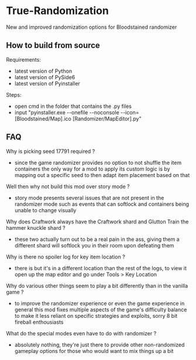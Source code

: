 # True-Randomization

New and improved randomization options for Bloodstained randomizer

## How to build from source

Requirements:
* latest version of Python
* latest version of PySide6
* latest version of Pyinstaller

Steps:
* open cmd in the folder that contains the .py files
* input "pyinstaller.exe --onefile --noconsole --icon=[Bloodstained/Map].ico [Randomizer/MapEditor].py"

## FAQ

Why is picking seed 17791 required ?
* since the game randomizer provides no option to not shuffle the item containers the only way for a mod to apply its custom logic is by mapping out a specific seed to then adapt item placement based on that

Well then why not build this mod over story mode ?
* story mode presents several issues that are not present in the randomizer mode such as events that can softlock and containers being unable to change visually

Why does Craftwork always have the Craftwork shard and Glutton Train the hammer knuckle shard ?
* these two actually turn out to be a real pain in the ass, giving them a different shard will softlock you in their room upon defeating them

Why is there no spoiler log for key item location ?
* there is but it's in a different location than the rest of the logs, to view it open up the map editor and go under Tools > Key Location

Why do various other things seem to play a bit differently than in the vanilla game ?
* to improve the randomizer experience or even the game experience in general this mod fixes multiple aspects of the game's difficulty balance to make it less reliant on specific strategies and exploits, sorry 8 bit fireball enthousiasts

What do the special modes even have to do with randomizer ?
* absolutely nothing, they're just there to provide other non-randomized gameplay options for those who would want to mix things up a bit
